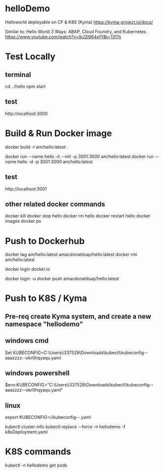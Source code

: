 # helloDemo
Helloworld deployable on CF & K8S (Kyma)
https://kyma-project.io/docs/

Similar to:
Hello World 3 Ways: ABAP, Cloud Foundry, and Kubernetes
https://www.youtube.com/watch?v=lbJ2I964pfY&t=1317s


# Test Locally
## terminal
cd ../hello
npm start

## test
http://localhost:3000



# Build & Run Docker image
docker build -t am/hello:latest .

docker run --name hello -it --init -p 3001:3000  am/hello:latest
docker run --name hello -d -p 3001:3000  am/hello:latest

## test
http://localhost:3001

## other related docker commands
docker kill
docker stop hello
docker rm hello
docker restart hello
docker images
docker ps


# Push to Dockerhub
docker tag am/hello:latest amacdonaldsap/hello:latest
docker rmi am/hello:latest

docker login docker.io


docker login -u <userid>
docker push amacdonaldsap/hello:latest


# Push to K8S / Kyma
## Pre-req create Kyma system, and create a new namespace "hellodemo"

## windows cmd
Set KUBECONFIG=C:\Users\i337529\Downloads\kubectl\kubeconfig--aaazzzz--okr0hqyaqu.yaml 
## windows powershell
$env:KUBECONFIG="C:\Users\i337529\Downloads\kubectl\kubeconfig--aaazzzz--okr0hqyaqu.yaml" 
## linux
export KUBECONFIG=/<path>/kubeconfig--<kymasystem>.yaml 

kubectl cluster-info 
kubectl replace --force -n hellodemo -f k8sDeployment.yaml  


# K8S commands
kubectl -n hellodemo get pods


